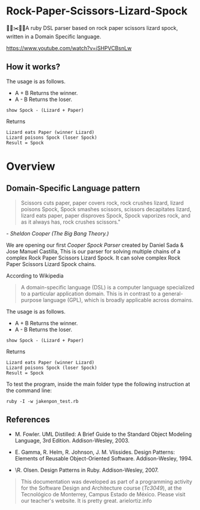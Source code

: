 # Rock-Paper-Scissors-Lizard-Spock
🎸📄✂️🦎🖖A ruby DSL parser based on rock paper scissors lizard spock, written in a Domain Specific language.

https://www.youtube.com/watch?v=iSHPVCBsnLw

## How it works?

The usage is as follows.

- A + B Returns the winner.
- A - B Returns the loser.

```
show Spock - (Lizard + Paper)
```
Returns
```
Lizard eats Paper (winner Lizard)
Lizard poisons Spock (loser Spock)
Result = Spock
```


# Overview
## Domain-Specific Language pattern

>Scissors cuts paper, paper covers rock, rock crushes lizard, 
lizard poisons Spock, Spock smashes scissors, scissors decapitates lizard, 
lizard eats paper, paper disproves Spock, Spock vaporizes rock, 
and as it always has, rock crushes scissors." 

\-  *Sheldon Cooper (The Big Bang Theory.)*

We are opening our first *Cooper Spock Parser* created by Daniel Sada & Jose Manuel Castilla, This is our parser for solving multiple chains of a  complex Rock Paper Scissors Lizard Spock. It can solve complex Rock Paper  Scissors Lizard Spock chains. 

According to Wikipedia 
>A domain-specific language (DSL) is a computer language specialized to a particular application domain. This is in contrast to a general-purpose language (GPL), which is broadly applicable across domains.

The usage is as follows.

- A + B Returns the winner.
- A - B Returns the loser.

```
show Spock - (Lizard + Paper)
```
Returns
```
Lizard eats Paper (winner Lizard)
Lizard poisons Spock (loser Spock)
Result = Spock
```

To test the program, inside the main folder type the following 
instruction at the command line:

    ruby -I -w jakenpon_test.rb

## References

- M. Fowler. UML Distilled: A Brief Guide to the Standard 
Object Modeling Language, 3rd Edition.
Addison-Wesley, 2003.

- E. Gamma, R. Helm, R. Johnson, J. M. Vlissides. Design 
Patterns: Elements of Reusable Object-Oriented Software.
Addison-Wesley, 1994.

- \R. Olsen. Design Patterns in Ruby. Addison-Wesley, 2007.


> This documentation was developed as part of a programming activity for the Software Design and Architecture course (_Tc3049_), at the Tecnológico de Monterrey, Campus Estado de México. Please visit our teacher's website. It is pretty great. arielortiz.info
